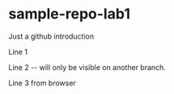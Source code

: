 # sample-repo-lab1
Just a github introduction

Line 1

Line 2 -- will only be visible on another branch.

Line 3 from browser
